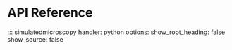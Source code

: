 # API Reference

::: simulatedmicroscopy
    handler: python
    options:
      show_root_heading: false
      show_source: false
